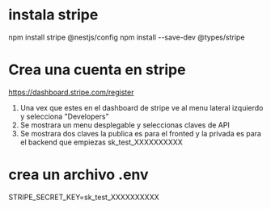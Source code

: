 # instala stripe
npm install stripe @nestjs/config
npm install --save-dev @types/stripe

# Crea una cuenta en stripe
https://dashboard.stripe.com/register
1. Una vex que estes en el dashboard de stripe ve al menu lateral izquierdo y selecciona "Developers"
2. Se mostrara un menu desplegable y seleccionas claves de API
3. Se mostrara dos claves la publica es para el fronted y la privada es para el backend que empiezas sk_test_XXXXXXXXXX

# crea un archivo .env
STRIPE_SECRET_KEY=sk_test_XXXXXXXXXX

